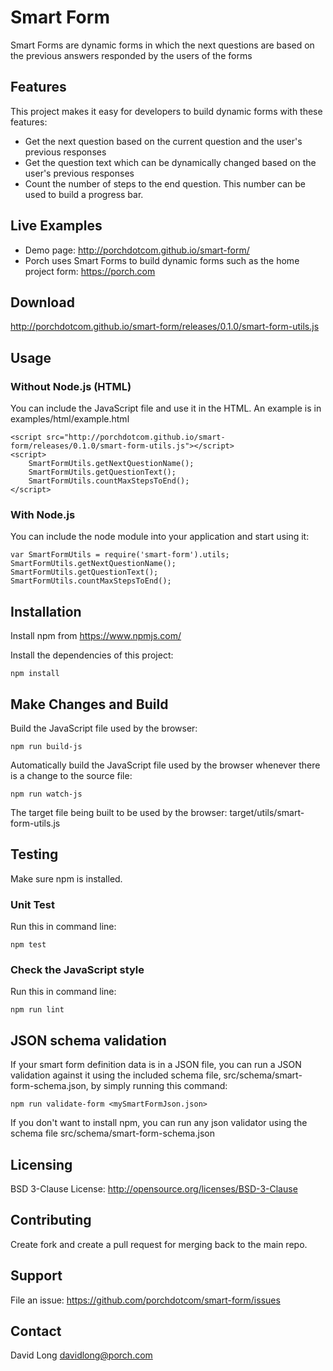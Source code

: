 # Smart Form

Smart Forms are dynamic forms in which the next questions are based on the previous answers responded by the users of the forms

## Features
This project makes it easy for developers to build dynamic forms with these features: 

* Get the next question based on the current question and the user's previous responses
* Get the question text which can be dynamically changed based on the user's previous responses
* Count the number of steps to the end question. This number can be used to build a progress bar.

## Live Examples

* Demo page: http://porchdotcom.github.io/smart-form/
* Porch uses Smart Forms to build dynamic forms such as the home project form: https://porch.com

## Download

http://porchdotcom.github.io/smart-form/releases/0.1.0/smart-form-utils.js

## Usage

### Without Node.js (HTML)

You can include the JavaScript file and use it in the HTML.  An example is in examples/html/example.html

    <script src="http://porchdotcom.github.io/smart-form/releases/0.1.0/smart-form-utils.js"></script>
    <script>
        SmartFormUtils.getNextQuestionName();
        SmartFormUtils.getQuestionText();
        SmartFormUtils.countMaxStepsToEnd();
    </script>

### With Node.js
    
You can include the node module into your application and start using it:
    
    var SmartFormUtils = require('smart-form').utils;
    SmartFormUtils.getNextQuestionName();
    SmartFormUtils.getQuestionText();
    SmartFormUtils.countMaxStepsToEnd();

## Installation

Install npm from https://www.npmjs.com/

Install the dependencies of this project:

    npm install 

## Make Changes and Build

Build the JavaScript file used by the browser:

    npm run build-js

Automatically build the JavaScript file used by the browser whenever there is a change to the source file:

    npm run watch-js

The target file being built to be used by the browser: target/utils/smart-form-utils.js    

## Testing

Make sure npm is installed.

### Unit Test
Run this in command line:
  
    npm test

### Check the JavaScript style
Run this in command line:
  
    npm run lint

## JSON schema validation
If your smart form definition data is in a JSON file, you can run a JSON validation against it using the included schema file, src/schema/smart-form-schema.json, by simply running this command:

    npm run validate-form <mySmartFormJson.json>

If you don't want to install npm, you can run any json validator using the schema file src/schema/smart-form-schema.json

## Licensing

BSD 3-Clause License: http://opensource.org/licenses/BSD-3-Clause

## Contributing

Create fork and create a pull request for merging back to the main repo. 

## Support

File an issue: https://github.com/porchdotcom/smart-form/issues

## Contact

David Long <davidlong@porch.com>
